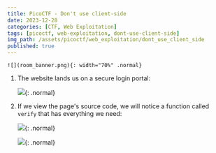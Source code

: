 ```yaml
---
title: PicoCTF - Don't use client-side
date: 2023-12-28
categories: [CTF, Web Exploitation]
tags: [picoctf, web-exploitation, dont-use-client-side]
img_path: /assets/picoctf/web_exploitation/dont_use_client_side
published: true
---
```


    ![](room_banner.png){: width="70%" .normal}

1. The website lands us on a secure login portal:

    ![](home.png){: .normal}

2. If we view the page's source code, we will notice a function called `verify` that has everything we need:

    ![](source_code.png){: .normal}

    ![](pass_verified.png){: .normal}
